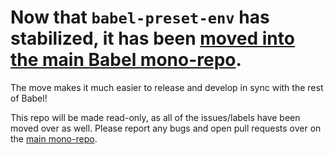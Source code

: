 # Now that `babel-preset-env` has stabilized, it has been [moved into the main Babel mono-repo](https://github.com/babel/babel/tree/master/packages/babel-preset-env).

The move makes it much easier to release and develop in sync with the rest of Babel!

This repo will be made read-only, as all of the issues/labels have been moved over as well. Please report any bugs and open pull requests over on the [main mono-repo](https://github.com/babel/babel).
